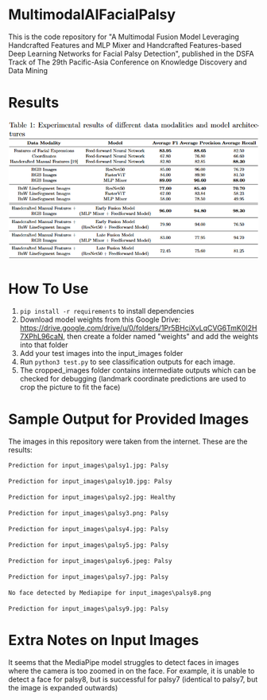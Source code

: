 # MultimodalAIFacialPalsy
This is the code repository for "A Multimodal Fusion Model Leveraging Handcrafted Features and MLP Mixer and Handcrafted Features-based Deep Learning Networks for Facial Palsy Detection", published in the DSFA Track of The 29th Pacific-Asia Conference on Knowledge Discovery and Data Mining

# Results
![results](/results_table.png)
# How To Use
1. ```pip install -r requirements``` to install dependencies
2. Download model weights from this Google Drive: https://drive.google.com/drive/u/0/folders/1Pr5BHciXvLqCVG6TmK0I2H7XPhL96caN, then create a folder named "weights" and add the weights into that folder
2. Add your test images into the input_images folder
3. Run ```python3 test.py``` to see classification outputs for each image.
4. The cropped_images folder contains intermediate outputs which can be checked for debugging (landmark coordinate predictions are used to crop the picture to fit the face)

# Sample Output for Provided Images
The images in this repository were taken from the internet. These are the results:
```
Prediction for input_images\palsy1.jpg: Palsy

Prediction for input_images\palsy10.jpg: Palsy

Prediction for input_images\palsy2.jpg: Healthy

Prediction for input_images\palsy3.png: Palsy

Prediction for input_images\palsy4.jpg: Palsy

Prediction for input_images\palsy5.jpg: Palsy

Prediction for input_images\palsy6.jpeg: Palsy

Prediction for input_images\palsy7.jpg: Palsy

No face detected by Mediapipe for input_images\palsy8.png

Prediction for input_images\palsy9.jpg: Palsy
```

# Extra Notes on Input Images
It seems that the MediaPipe model struggles to detect faces in images where the camera is too zoomed in on the face. For example, it is unable to detect a face for palsy8, but is successful for palsy7 (identical to palsy7, but the image is expanded outwards)

